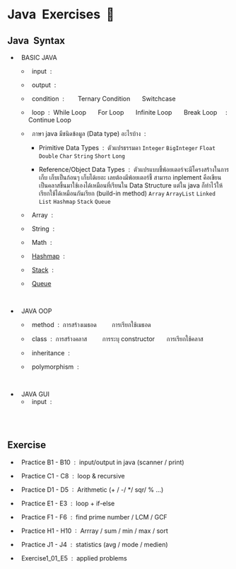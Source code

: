 # Java  &nbsp;Exercises &nbsp;🚀

## Java &nbsp;Syntax
- &nbsp; BASIC JAVA
  - &nbsp; input &nbsp;:&nbsp; ``` ```
    
  - &nbsp; output &nbsp;:&nbsp; ``` ```
    
  - &nbsp; condition &nbsp;:&nbsp; ``` ``` &nbsp;&nbsp; Ternary Condition ``` ``` &nbsp;&nbsp; Switchcase ``` ```
    
  - &nbsp; loop &nbsp;:&nbsp; While Loop ``` ``` &nbsp;&nbsp; For Loop ``` ``` &nbsp;&nbsp; Infinite Loop ``` ``` &nbsp;&nbsp; Break Loop ``` ``` &nbsp;:&nbsp; Continue Loop ``` ```
    
  - &nbsp; ภาษา java มีชนิดข้อมูล (Data type) อะไรบ้าง &nbsp;:&nbsp;
    - Primitive Data Types &nbsp;:&nbsp; ตัวแปรธรรมดา ```Integer``` ```BigInteger``` ```Float``` ```Double``` ```Char``` ```String``` ```Short``` ```Long``` &nbsp;&nbsp;&nbsp;&nbsp;
      
    - Reference/Object Data Types &nbsp;:&nbsp; ตัวแปรแบบชี้พ้อยเตอร์จะมีโครงสร้างในการเก็บ เก็บเป็นก้อนๆ เก็บได้เยอะ เลยต้องมีพ้อยเตอร์ชี้  สามารถ inplement คือเขียนเป็นคลาสขึ้นมาใช้เองได้เหมือนที่เรียนใน Data Structure แต่ใน java ก็ทำไว้ให้เรียกใช้ได้เหมือนกันเรียก (build-in method) ```Array``` ```ArrayList``` ```Linked List``` ```Hashmap``` ```Stack``` ```Queue```
    
  - &nbsp; Array &nbsp;:&nbsp; ``` ```
    
  - &nbsp; String &nbsp;:&nbsp; ``` ``` &nbsp;&nbsp; ``` ``` &nbsp;&nbsp; ``` ``` &nbsp;&nbsp; ``` ``` &nbsp;&nbsp; ``` ``` &nbsp;&nbsp;
    
  - &nbsp; Math &nbsp;:&nbsp; ``` ``` &nbsp;&nbsp; ``` ``` &nbsp;&nbsp; ``` ``` &nbsp;&nbsp; ``` ``` &nbsp;&nbsp; ``` ``` &nbsp;&nbsp;
 
  - &nbsp; [Hashmap](https://www.w3schools.com/java/java_hashmap.asp) &nbsp;:&nbsp; ``` ``` &nbsp;&nbsp; ``` ``` &nbsp;&nbsp; ``` ```
    
  - &nbsp; [Stack](https://docs.oracle.com/javase/8/docs/api/java/util/Stack.html) &nbsp;:&nbsp; ``` ``` &nbsp;&nbsp; ``` ``` &nbsp;&nbsp; ``` ``` &nbsp;&nbsp; ``` ``` &nbsp;&nbsp; ``` ``` &nbsp;&nbsp;
 
  - &nbsp; [Queue](https://docs.oracle.com/javase/8/docs/api/java/util/Queue.html)

<br/>

- &nbsp; JAVA OOP
  - &nbsp; method &nbsp;:&nbsp; การสร้างเมธอด &nbsp; ``` ``` &nbsp;&nbsp; การเรียกใช้เมธอด ``` ```
    
  - &nbsp; class &nbsp;:&nbsp; การสร้างคลาส &nbsp; ``` ``` &nbsp;&nbsp; การระบุ constructor ``` ``` &nbsp;&nbsp; การเรียกใช้คลาส ``` ```
    
  - &nbsp; inheritance &nbsp;:&nbsp; ``` ```
    
  - &nbsp; polymorphism &nbsp;:&nbsp; ``` ```
 
<br/>

- &nbsp; JAVA GUI
  - &nbsp; input &nbsp;:&nbsp; ``` ```

 <br/><br/>

## Exercise  
- &nbsp; Practice B1 - B10 &nbsp;:&nbsp; input/output in java (scanner / print)
  
- &nbsp; Practice C1 - C8 &nbsp;:&nbsp; loop & recursive
  
- &nbsp; Practice D1 - D5 &nbsp;:&nbsp; Arithmetic (+ / -/ */ sqr/ % ...)
  
- &nbsp; Practice E1 - E3 &nbsp;:&nbsp; loop + if-else
  
- &nbsp; Practice F1 - F6 &nbsp;:&nbsp; find prime number / LCM / GCF
  
- &nbsp; Practice H1 - H10 &nbsp;:&nbsp; Arrray / sum / min / max / sort
  
- &nbsp; Practice J1 - J4 &nbsp;:&nbsp; statistics (avg / mode / medien)
  
- &nbsp; Exercise1_01_E5 &nbsp;:&nbsp; applied problems
  
